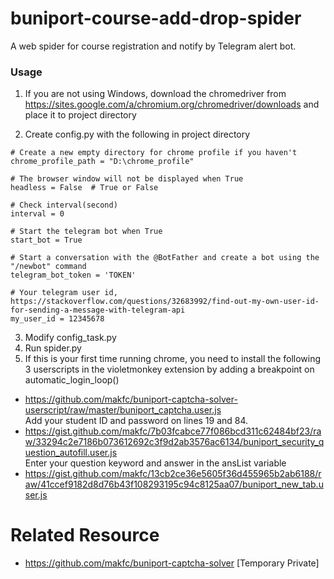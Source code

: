 # buniport-course-add-drop-spider
A web spider for course registration and notify by Telegram alert bot.

### Usage
1. If you are not using Windows, download the chromedriver from <https://sites.google.com/a/chromium.org/chromedriver/downloads> and place it to project directory

2. Create config.py with the following in project directory
```
# Create a new empty directory for chrome profile if you haven't
chrome_profile_path = "D:\chrome_profile"

# The browser window will not be displayed when True
headless = False  # True or False

# Check interval(second)
interval = 0

# Start the telegram bot when True
start_bot = True

# Start a conversation with the @BotFather and create a bot using the "/newbot" command
telegram_bot_token = 'TOKEN'

# Your telegram user id, https://stackoverflow.com/questions/32683992/find-out-my-own-user-id-for-sending-a-message-with-telegram-api
my_user_id = 12345678  
```

3. Modify config_task.py
4. Run spider.py
5. If this is your first time running chrome, you need to install the following 3 userscripts in the violetmonkey extension by adding a breakpoint on automatic_login_loop()
* https://github.com/makfc/buniport-captcha-solver-userscript/raw/master/buniport_captcha.user.js <br>
  Add your student ID and password on lines 19 and 84.
* https://gist.github.com/makfc/7b03fcabce77f086bcd311c62484bf23/raw/33294c2e7186b073612692c3f9d2ab3576ac6134/buniport_security_question_autofill.user.js <br>
  Enter your question keyword and answer in the ansList variable
* https://gist.github.com/makfc/13cb2ce36e5605f36d455965b2ab6188/raw/41ccef9182d8d76b43f108293195c94c8125aa07/buniport_new_tab.user.js

# Related Resource
* https://github.com/makfc/buniport-captcha-solver [Temporary Private]
